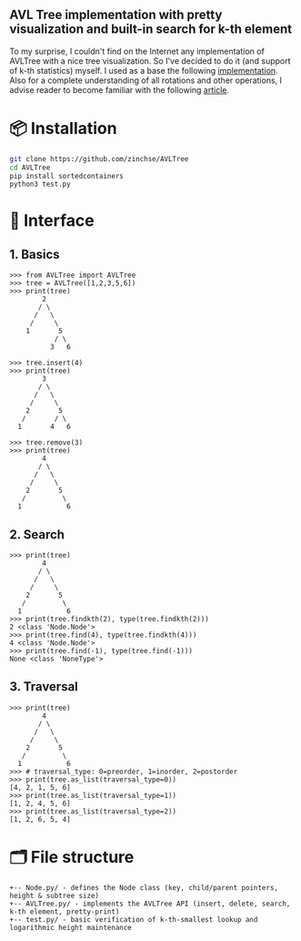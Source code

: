 AVL Tree implementation with pretty visualization and built-in search for k-th element
---
To my surprise, I couldn't find on the Internet any implementation of AVLTree with a nice tree visualization. So I've decided to do it (and support of k-th statistics) myself. I used as a base the following [implementation](https://github.com/pgrafov/python-avl-tree/blob/master/pyavltree.py). Also for a complete understanding of all rotations and other operations, I advise reader to become familiar with the following [article](https://www.geeksforgeeks.org/avl-tree-set-1-insertion/).

# 📦 Installation
```bash
git clone https://github.com/zinchse/AVLTree
cd AVLTree
pip install sortedcontainers
python3 test.py
```

# 🧩 Interface

## 1. Basics
```python3
>>> from AVLTree import AVLTree
>>> tree = AVLTree([1,2,3,5,6])
>>> print(tree)
        2       
       / \        
      /   \       
     /     \      
    1       5   
           / \      
          3   6 

>>> tree.insert(4)
>>> print(tree)
        3       
       / \        
      /   \       
     /     \      
    2       5   
   /       / \      
  1       4   6 

>>> tree.remove(3)
>>> print(tree)
        4       
       / \        
      /   \       
     /     \      
    2       5   
   /         \      
  1           6 
```        

## 2. Search
```python3
>>> print(tree)
        4       
       / \        
      /   \       
     /     \      
    2       5   
   /         \      
  1           6 
>>> print(tree.findkth(2), type(tree.findkth(2)))
2 <class 'Node.Node'>
>>> print(tree.find(4), type(tree.findkth(4)))
4 <class 'Node.Node'>
>>> print(tree.find(-1), type(tree.find(-1)))
None <class 'NoneType'>       
```                

## 3. Traversal
```python3
>>> print(tree)
        4       
       / \        
      /   \       
     /     \      
    2       5   
   /         \      
  1           6 
>>> # traversal_type: 0=preorder, 1=inorder, 2=postorder
>>> print(tree.as_list(traversal_type=0))
[4, 2, 1, 5, 6]
>>> print(tree.as_list(traversal_type=1))
[1, 2, 4, 5, 6]
>>> print(tree.as_list(traversal_type=2))
[1, 2, 6, 5, 4]
```        

# 🗂️ File structure

```
+-- Node.py/ - defines the Node class (key, child/parent pointers, height & subtree size)
+-- AVLTree.py/ - implements the AVLTree API (insert, delete, search, k-th element, pretty-print)
+-- test.py/ - basic verification of k-th-smallest lookup and logarithmic height maintenance
```
